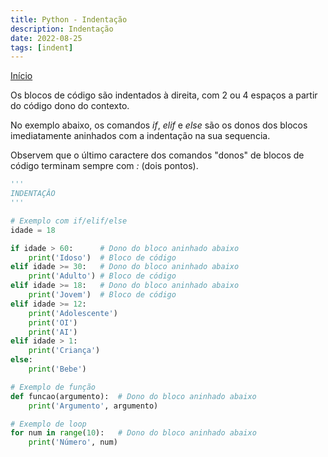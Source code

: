 ```yaml
---
title: Python - Indentação
description: Indentação
date: 2022-08-25
tags: [indent]
---
```

[Início](python-curso)

Os blocos de código são indentados à direita, com 2 ou 4 espaços a partir do código dono do contexto.

No exemplo abaixo, os comandos _if_, _elif_ e _else_ são os donos dos blocos imediatamente aninhados com a indentação na sua sequencia.

Observem que o último caractere dos comandos "donos" de blocos de código terminam sempre com *:* (dois pontos).

```python
'''
INDENTAÇÂO
'''

# Exemplo com if/elif/else
idade = 18

if idade > 60:      # Dono do bloco aninhado abaixo
    print('Idoso')  # Bloco de código
elif idade >= 30:   # Dono do bloco aninhado abaixo
    print('Adulto') # Bloco de código
elif idade >= 18:   # Dono do bloco aninhado abaixo
    print('Jovem')  # Bloco de código
elif idade >= 12:
    print('Adolescente')
    print('OI')
    print('AI')
elif idade > 1:
    print('Criança')
else:
    print('Bebe')

# Exemplo de função
def funcao(argumento):  # Dono do bloco aninhado abaixo
    print('Argumento', argumento)

# Exemplo de loop
for num in range(10):   # Dono do bloco aninhado abaixo
    print('Número', num)
```